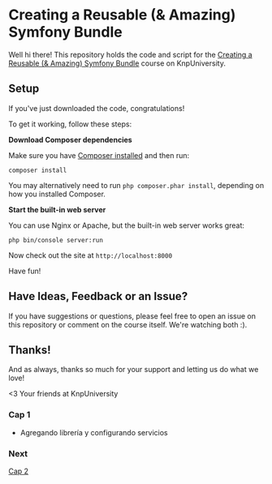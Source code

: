 # Creating a Reusable (& Amazing) Symfony Bundle

Well hi there! This repository holds the code and script
for the [Creating a Reusable (& Amazing) Symfony Bundle](https://knpuniversity.com/screencast/symfony-bundle) course on KnpUniversity.

## Setup

If you've just downloaded the code, congratulations!

To get it working, follow these steps:

**Download Composer dependencies**

Make sure you have [Composer installed](https://getcomposer.org/download/)
and then run:

```
composer install
```

You may alternatively need to run `php composer.phar install`, depending
on how you installed Composer.

**Start the built-in web server**

You can use Nginx or Apache, but the built-in web server works
great:

```
php bin/console server:run
```

Now check out the site at `http://localhost:8000`

Have fun!

## Have Ideas, Feedback or an Issue?

If you have suggestions or questions, please feel free to
open an issue on this repository or comment on the course
itself. We're watching both :).

## Thanks!

And as always, thanks so much for your support and letting
us do what we love!

<3 Your friends at KnpUniversity

### Cap 1
* Agregando librería y configurando servicios

### Next
[Cap 2 ](https://symfonycasts.com/screencast/symfony-bundle/bundle-services#play)

